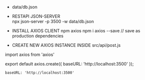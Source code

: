 - data/db.json 
- RESTAPI JSON-SERVER  
npx json-server -p 3500 -w data/db.json 

- INSTALL AXIOS CLIENT
npm axios 
    npm i axios --save // save as production dependencies

- CREATE NEW AXIOS INSTANCE INSIDE src/api/post.js

import axios from 'axios'

export default axios.create({
    baseURL: 'http://localhost:3500'
}); 


    baseURL: 'http://localhost:3500'




